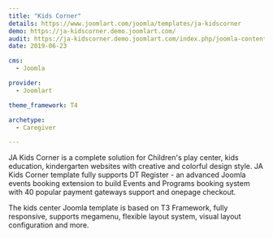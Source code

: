 ```yaml
---
title: "Kids Corner"
details: https://www.joomlart.com/joomla/templates/ja-kidscorner
demo: https://ja-kidscorner.demo.joomlart.com/
audit: https://ja-kidscorner.demo.joomlart.com/index.php/joomla-content/category-blog
date: 2019-06-23

cms: 
  - Joomla

provider:
  - Joomlart

theme_framework: T4

archetype:
  - Caregiver

---
```


JA Kids Corner is a complete solution for Children's play center, kids education, kindergarten websites with creative and colorful design style. JA Kids Corner template fully supports DT Register - an advanced Joomla events booking extension to build Events and Programs booking system with 40 popular payment gateways support and onepage checkout.

The kids center Joomla template is based on T3 Framework, fully responsive, supports megamenu, flexible layout system, visual layout configuration and more.

